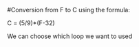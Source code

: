 #Conversion from F to C using the formula:

C = (5/9)*(F-32)


We can choose which loop we want to used
